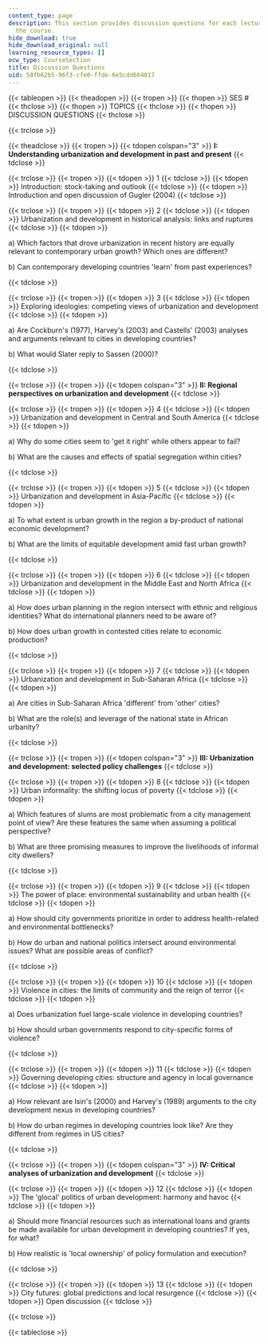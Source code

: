 ```yaml
---
content_type: page
description: This section provides discussion questions for each lecture topic of
  the course.
hide_download: true
hide_download_original: null
learning_resource_types: []
ocw_type: CourseSection
title: Discussion Questions
uid: 58fb62b5-96f3-cfe0-ffde-6e5cdd664017
---
```


{{< tableopen >}}
{{< theadopen >}}
{{< tropen >}}
{{< thopen >}}
SES #
{{< thclose >}}
{{< thopen >}}
TOPICS
{{< thclose >}}
{{< thopen >}}
DISCUSSION QUESTIONS
{{< thclose >}}

{{< trclose >}}

{{< theadclose >}}
{{< tropen >}}
{{< tdopen colspan="3" >}}
**I: Understanding urbanization and development in past and present**
{{< tdclose >}}

{{< trclose >}}
{{< tropen >}}
{{< tdopen >}}
1
{{< tdclose >}}
{{< tdopen >}}
Introduction: stock-taking and outlook
{{< tdclose >}}
{{< tdopen >}}
Introduction and open discussion of Gugler (2004)
{{< tdclose >}}

{{< trclose >}}
{{< tropen >}}
{{< tdopen >}}
2
{{< tdclose >}}
{{< tdopen >}}
Urbanization and development in historical analysis: links and ruptures
{{< tdclose >}}
{{< tdopen >}}


a) Which factors that drove urbanization in recent history are equally relevant to contemporary urban growth? Which ones are different?

b) Can contemporary developing countries 'learn' from past experiences?


{{< tdclose >}}

{{< trclose >}}
{{< tropen >}}
{{< tdopen >}}
3
{{< tdclose >}}
{{< tdopen >}}
Exploring ideologies: competing views of urbanization and development
{{< tdclose >}}
{{< tdopen >}}


a) Are Cockburn's (1977), Harvey's (2003) and Castells' (2003) analyses and arguments relevant to cities in developing countries?

b) What would Slater reply to Sassen (2000)?


{{< tdclose >}}

{{< trclose >}}
{{< tropen >}}
{{< tdopen colspan="3" >}}
**II: Regional perspectives on urbanization and development**
{{< tdclose >}}

{{< trclose >}}
{{< tropen >}}
{{< tdopen >}}
4
{{< tdclose >}}
{{< tdopen >}}
Urbanization and development in Central and South America
{{< tdclose >}}
{{< tdopen >}}


a) Why do some cities seem to 'get it right' while others appear to fail?

b) What are the causes and effects of spatial segregation within cities?


{{< tdclose >}}

{{< trclose >}}
{{< tropen >}}
{{< tdopen >}}
5
{{< tdclose >}}
{{< tdopen >}}
Urbanization and development in Asia-Pacific
{{< tdclose >}}
{{< tdopen >}}


a) To what extent is urban growth in the region a by-product of national economic development?

b) What are the limits of equitable development amid fast urban growth?


{{< tdclose >}}

{{< trclose >}}
{{< tropen >}}
{{< tdopen >}}
6
{{< tdclose >}}
{{< tdopen >}}
Urbanization and development in the Middle East and North Africa
{{< tdclose >}}
{{< tdopen >}}


a) How does urban planning in the region intersect with ethnic and religious identities? What do international planners need to be aware of?

b) How does urban growth in contested cities relate to economic production?


{{< tdclose >}}

{{< trclose >}}
{{< tropen >}}
{{< tdopen >}}
7
{{< tdclose >}}
{{< tdopen >}}
Urbanization and development in Sub-Saharan Africa
{{< tdclose >}}
{{< tdopen >}}


a) Are cities in Sub-Saharan Africa 'different' from 'other' cities?

b) What are the role(s) and leverage of the national state in African urbanity?


{{< tdclose >}}

{{< trclose >}}
{{< tropen >}}
{{< tdopen colspan="3" >}}
**III: Urbanization and development: selected policy challenges**
{{< tdclose >}}

{{< trclose >}}
{{< tropen >}}
{{< tdopen >}}
8
{{< tdclose >}}
{{< tdopen >}}
Urban informality: the shifting locus of poverty
{{< tdclose >}}
{{< tdopen >}}


a) Which features of slums are most problematic from a city management point of view? Are these features the same when assuming a political perspective?

b) What are three promising measures to improve the livelihoods of informal city dwellers?


{{< tdclose >}}

{{< trclose >}}
{{< tropen >}}
{{< tdopen >}}
9
{{< tdclose >}}
{{< tdopen >}}
The power of place: environmental sustainability and urban health
{{< tdclose >}}
{{< tdopen >}}


a) How should city governments prioritize in order to address health-related and environmental bottlenecks?

b) How do urban and national politics intersect around environmental issues? What are possible areas of conflict?


{{< tdclose >}}

{{< trclose >}}
{{< tropen >}}
{{< tdopen >}}
10
{{< tdclose >}}
{{< tdopen >}}
Violence in cities: the limits of community and the reign of terror
{{< tdclose >}}
{{< tdopen >}}


a) Does urbanization fuel large-scale violence in developing countries?

b) How should urban governments respond to city-specific forms of violence?


{{< tdclose >}}

{{< trclose >}}
{{< tropen >}}
{{< tdopen >}}
11
{{< tdclose >}}
{{< tdopen >}}
Governing developing cities: structure and agency in local governance
{{< tdclose >}}
{{< tdopen >}}


a) How relevant are Isin's (2000) and Harvey's (1989) arguments to the city development nexus in developing countries?

b) How do urban regimes in developing countries look like? Are they different from regimes in US cities?


{{< tdclose >}}

{{< trclose >}}
{{< tropen >}}
{{< tdopen colspan="3" >}}
**IV: Critical analyses of urbanization and development**
{{< tdclose >}}

{{< trclose >}}
{{< tropen >}}
{{< tdopen >}}
12
{{< tdclose >}}
{{< tdopen >}}
The 'glocal' politics of urban development: harmony and havoc
{{< tdclose >}}
{{< tdopen >}}


a) Should more financial resources such as international loans and grants be made available for urban development in developing countries? If yes, for what?

b) How realistic is 'local ownership' of policy formulation and execution?


{{< tdclose >}}

{{< trclose >}}
{{< tropen >}}
{{< tdopen >}}
13
{{< tdclose >}}
{{< tdopen >}}
City futures: global predictions and local resurgence
{{< tdclose >}}
{{< tdopen >}}
Open discussion
{{< tdclose >}}

{{< trclose >}}

{{< tableclose >}}